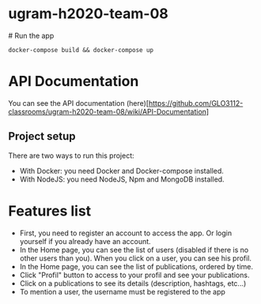 # ugram-h2020-team-08

# Run the app

`docker-compose build && docker-compose up`

# API Documentation

You can see the API documentation (here)[https://github.com/GLO3112-classrooms/ugram-h2020-team-08/wiki/API-Documentation]

## Project setup
There are two ways to run this project:
- With Docker: you need Docker and Docker-compose installed.
- With NodeJS: you need NodeJS, Npm and MongoDB installed.

# Features list

* First, you need to register an account to access the app. Or login yourself if you already have an account.
* In the Home page, you can see the list of users (disabled if there is no other users than you). When you click on a user, you can see his profil.
* In the Home page, you can see the list of publications, ordered by time.
* Click "Profil" button to access to your profil and see your publications.
* Click on a publications to see its details (description, hashtags, etc...)
* To mention a user, the username must be registered to the app
